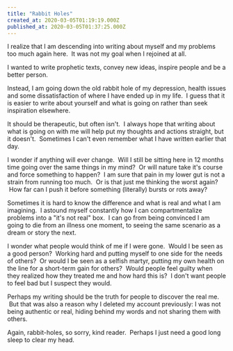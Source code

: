 ```yaml
---
title: "Rabbit Holes"
created_at: 2020-03-05T01:19:19.000Z
published_at: 2020-03-05T01:37:25.000Z
---
```

I realize that I am descending into writing about myself and my problems too much again here.  It was not my goal when I rejoined at all.

I wanted to write prophetic texts, convey new ideas, inspire people and be a better person.

Instead, I am going down the old rabbit hole of my depression, health issues and some dissatisfaction of where I have ended up in my life.  I guess that it is easier to write about yourself and what is going on rather than seek inspiration elsewhere.

It should be therapeutic, but often isn't.  I always hope that writing about what is going on with me will help put my thoughts and actions straight, but it doesn't.  Sometimes I can't even remember what I have written earlier that day.

I wonder if anything will ever change.  Will I still be sitting here in 12 months time going over the same things in my mind?  Or will nature take it's course and force something to happen?  I am sure that pain in my lower gut is not a strain from running too much.  Or is that just me thinking the worst again?  How far can I push it before something (literally) bursts or rots away?

Sometimes it is hard to know the difference and what is real and what I am imagining.  I astound myself constantly how I can compartmentalize problems into a "it's not real" box.  I can go from being convinced I am going to die from an illness one moment, to seeing the same scenario as a dream or story the next.

I wonder what people would think of me if I were gone.  Would I be seen as a good person?  Working hard and putting myself to one side for the needs of others?  Or would I be seen as a selfish martyr, putting my own health on the line for a short-term gain for others?  Would people feel guilty when they realized how they treated me and how hard this is?  I don't want people to feel bad but I suspect they would.

Perhaps my writing should be the truth for people to discover the real me.  But that was also a reason why I deleted my account previously: I was not being authentic or real, hiding behind my words and not sharing them with others.

Again, rabbit-holes, so sorry, kind reader.  Perhaps I just need a good long sleep to clear my head.
